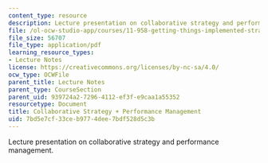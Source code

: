 ```yaml
---
content_type: resource
description: Lecture presentation on collaborative strategy and performance management.
file: /ol-ocw-studio-app/courses/11-958-getting-things-implemented-strategy-people-performance-and-leadership-january-iap-2009/7bd5e7cf33ceb9774dee7bdf528d5c3b_slides3.pdf
file_size: 56707
file_type: application/pdf
learning_resource_types:
- Lecture Notes
license: https://creativecommons.org/licenses/by-nc-sa/4.0/
ocw_type: OCWFile
parent_title: Lecture Notes
parent_type: CourseSection
parent_uid: 939724a2-7296-4112-ef3f-e9caa1a55352
resourcetype: Document
title: Collaborative Strategy + Performance Management
uid: 7bd5e7cf-33ce-b977-4dee-7bdf528d5c3b
---
```

Lecture presentation on collaborative strategy and performance management.
